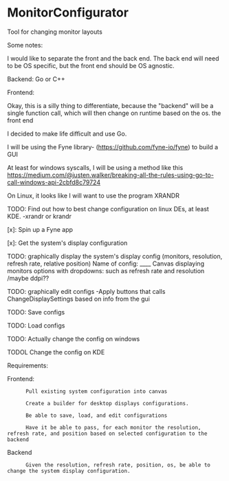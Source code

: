 # MonitorConfigurator
Tool for changing monitor layouts

Some notes: 

I would like to separate the front and the back end. The back end will need to be OS specific, but the front end should be OS agnostic. 

Backend: Go or C++

Frontend: 

Okay, this is a silly thing to differentiate, because the "backend" will be a single function call, which will then change on runtime based on the os. the front end

I decided to make life difficult and use Go. 

I will be using the Fyne library- (https://github.com/fyne-io/fyne) to build a GUI

At least for windows syscalls, I will be using a method like this https://medium.com/@justen.walker/breaking-all-the-rules-using-go-to-call-windows-api-2cbfd8c79724

On Linux, it looks like I will want to use the program XRANDR

TODO: Find out how to best change configuration on linux DEs, at least KDE. -xrandr or krandr

[x]: Spin up a Fyne app

[x]: Get the system's display configuration

TODO: graphically display the system's display config (monitors, resolution, refresh rate, relative position)
Name of config: ____
Canvas displaying monitors
options with dropdowns: such as refresh rate and resolution /maybe ddpi??

TODO: graphically edit configs
-Apply buttons that calls ChangeDisplaySettings based on info from the gui

TODO: Save configs

TODO: Load configs

TODO: Actually change the config on windows

TODOL Change the config on KDE



Requirements:

Frontend: 

          Pull existing system configuration into canvas

          Create a builder for desktop displays configurations.

          Be able to save, load, and edit configurations

          Have it be able to pass, for each monitor the resolution, refresh rate, and position based on selected configuration to the backend

Backend

          Given the resolution, refresh rate, position, os, be able to change the system display configuration.

